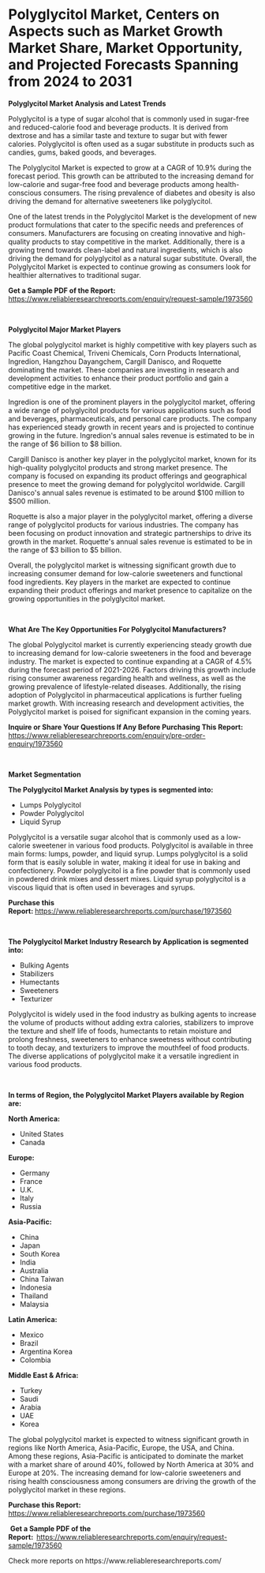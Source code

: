 <p><h1>Polyglycitol Market, Centers on Aspects such as Market Growth Market Share, Market Opportunity, and Projected Forecasts Spanning from 2024 to 2031</h1></p><p><strong>Polyglycitol Market Analysis and Latest Trends</strong></p>
<p><p>Polyglycitol is a type of sugar alcohol that is commonly used in sugar-free and reduced-calorie food and beverage products. It is derived from dextrose and has a similar taste and texture to sugar but with fewer calories. Polyglycitol is often used as a sugar substitute in products such as candies, gums, baked goods, and beverages.</p><p>The Polyglycitol Market is expected to grow at a CAGR of 10.9% during the forecast period. This growth can be attributed to the increasing demand for low-calorie and sugar-free food and beverage products among health-conscious consumers. The rising prevalence of diabetes and obesity is also driving the demand for alternative sweeteners like polyglycitol.</p><p>One of the latest trends in the Polyglycitol Market is the development of new product formulations that cater to the specific needs and preferences of consumers. Manufacturers are focusing on creating innovative and high-quality products to stay competitive in the market. Additionally, there is a growing trend towards clean-label and natural ingredients, which is also driving the demand for polyglycitol as a natural sugar substitute. Overall, the Polyglycitol Market is expected to continue growing as consumers look for healthier alternatives to traditional sugar.</p></p>
<p><strong>Get a Sample PDF of the Report:&nbsp;</strong> <a href="https://www.reliableresearchreports.com/enquiry/request-sample/1973560">https://www.reliableresearchreports.com/enquiry/request-sample/1973560</a></p>
<p>&nbsp;</p>
<p><strong>Polyglycitol Major Market Players</strong></p>
<p><p>The global polyglycitol market is highly competitive with key players such as Pacific Coast Chemical, Triveni Chemicals, Corn Products International, Ingredion, Hangzhou Dayangchem, Cargill Danisco, and Roquette dominating the market. These companies are investing in research and development activities to enhance their product portfolio and gain a competitive edge in the market.</p><p>Ingredion is one of the prominent players in the polyglycitol market, offering a wide range of polyglycitol products for various applications such as food and beverages, pharmaceuticals, and personal care products. The company has experienced steady growth in recent years and is projected to continue growing in the future. Ingredion's annual sales revenue is estimated to be in the range of $6 billion to $8 billion.</p><p>Cargill Danisco is another key player in the polyglycitol market, known for its high-quality polyglycitol products and strong market presence. The company is focused on expanding its product offerings and geographical presence to meet the growing demand for polyglycitol worldwide. Cargill Danisco's annual sales revenue is estimated to be around $100 million to $500 million.</p><p>Roquette is also a major player in the polyglycitol market, offering a diverse range of polyglycitol products for various industries. The company has been focusing on product innovation and strategic partnerships to drive its growth in the market. Roquette's annual sales revenue is estimated to be in the range of $3 billion to $5 billion.</p><p>Overall, the polyglycitol market is witnessing significant growth due to increasing consumer demand for low-calorie sweeteners and functional food ingredients. Key players in the market are expected to continue expanding their product offerings and market presence to capitalize on the growing opportunities in the polyglycitol market.</p></p>
<p>&nbsp;</p>
<p><strong>What Are The Key Opportunities For Polyglycitol Manufacturers?</strong></p>
<p><p>The global Polyglycitol market is currently experiencing steady growth due to increasing demand for low-calorie sweeteners in the food and beverage industry. The market is expected to continue expanding at a CAGR of 4.5% during the forecast period of 2021-2026. Factors driving this growth include rising consumer awareness regarding health and wellness, as well as the growing prevalence of lifestyle-related diseases. Additionally, the rising adoption of Polyglycitol in pharmaceutical applications is further fueling market growth. With increasing research and development activities, the Polyglycitol market is poised for significant expansion in the coming years.</p></p>
<p><strong>Inquire or Share Your Questions If Any Before Purchasing This Report:</strong> <a href="https://www.reliableresearchreports.com/enquiry/pre-order-enquiry/1973560">https://www.reliableresearchreports.com/enquiry/pre-order-enquiry/1973560</a></p>
<p>&nbsp;</p>
<p><strong>Market Segmentation</strong></p>
<p><strong>The Polyglycitol Market Analysis by types is segmented into:</strong></p>
<p><ul><li>Lumps Polyglycitol</li><li>Powder Polyglycitol</li><li>Liquid Syrup</li></ul></p>
<p><p>Polyglycitol is a versatile sugar alcohol that is commonly used as a low-calorie sweetener in various food products. Polyglycitol is available in three main forms: lumps, powder, and liquid syrup. Lumps polyglycitol is a solid form that is easily soluble in water, making it ideal for use in baking and confectionery. Powder polyglycitol is a fine powder that is commonly used in powdered drink mixes and dessert mixes. Liquid syrup polyglycitol is a viscous liquid that is often used in beverages and syrups.</p></p>
<p><strong>Purchase this Report:&nbsp;</strong><a href="https://www.reliableresearchreports.com/purchase/1973560">https://www.reliableresearchreports.com/purchase/1973560</a></p>
<p>&nbsp;</p>
<p><strong>The Polyglycitol Market Industry Research by Application is segmented into:</strong></p>
<p><ul><li>Bulking Agents</li><li>Stabilizers</li><li>Humectants</li><li>Sweeteners</li><li>Texturizer</li></ul></p>
<p><p>Polyglycitol is widely used in the food industry as bulking agents to increase the volume of products without adding extra calories, stabilizers to improve the texture and shelf life of foods, humectants to retain moisture and prolong freshness, sweeteners to enhance sweetness without contributing to tooth decay, and texturizers to improve the mouthfeel of food products. The diverse applications of polyglycitol make it a versatile ingredient in various food products.</p></p>
<p>&nbsp;</p>
<p><strong>In terms of Region, the Polyglycitol Market Players available by Region are:</strong></p>
<p>
    <p> <strong> North America: </strong>
        <ul>
            <li>United States</li>
            <li>Canada</li>
        </ul>
        </p> 
    <p> <strong> Europe: </strong>
        <ul>
            <li>Germany</li>
            <li>France</li>
            <li>U.K.</li>
            <li>Italy</li>
            <li>Russia</li>
        </ul>
        </p> 
    <p> <strong> Asia-Pacific: </strong>
        <ul>
            <li>China</li>
            <li>Japan</li>
            <li>South Korea</li>
            <li>India</li>
            <li>Australia</li>
            <li>China Taiwan</li>
            <li>Indonesia</li>
            <li>Thailand</li>
            <li>Malaysia</li>
        </ul>
        </p> 
    <p> <strong> Latin America: </strong>
        <ul>
            <li>Mexico</li>
            <li>Brazil</li>
            <li>Argentina Korea</li>
            <li>Colombia</li>
        </ul>
        </p> 
    <p> <strong> Middle East & Africa: </strong>
        <ul>
            <li>Turkey</li>
            <li>Saudi</li>
            <li>Arabia</li>
            <li>UAE</li>
            <li>Korea</li>
        </ul>
    </p>
    </p>
<p><p>The global polyglycitol market is expected to witness significant growth in regions like North America, Asia-Pacific, Europe, the USA, and China. Among these regions, Asia-Pacific is anticipated to dominate the market with a market share of around 40%, followed by North America at 30% and Europe at 20%. The increasing demand for low-calorie sweeteners and rising health consciousness among consumers are driving the growth of the polyglycitol market in these regions.</p></p>
<p><strong>Purchase this Report: </strong><a href="https://www.reliableresearchreports.com/purchase/1973560">https://www.reliableresearchreports.com/purchase/1973560</a></p>
<p>&nbsp;<strong>Get a Sample PDF of the Report:&nbsp;&nbsp;</strong><a href="https://www.reliableresearchreports.com/enquiry/request-sample/1973560">https://www.reliableresearchreports.com/enquiry/request-sample/1973560</a></p>
<p><strong></strong></p>
<p>Check more reports on https://www.reliableresearchreports.com/</p>